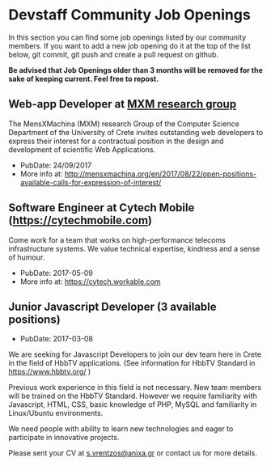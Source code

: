 # Devstaff Community Job Openings

In this section you can find some job openings listed by our community members. If you want to add a new job opening do it at the top of the list below, git commit, git push and create a pull request on github.

__Be advised that Job Openings older than 3 months will be removed for the sake of keeping current. Feel free to repost.__

## Web-app Developer at [MXM research group](mensxmachina.org)
The MensXMachina (MXM) research Group of the Computer Science Department of the University of Crete invites outstanding web developers to express their interest for a contractual position in the design and development of scientific Web Applications.

* PubDate: 24/09/2017
* More info at: http://mensxmachina.org/en/2017/08/22/open-positions-available-calls-for-expression-of-interest/

## Software Engineer at Cytech Mobile (https://cytechmobile.com)
Come work for a team that works on high-performance telecoms infrastructure systems.
We value technical expertise, kindness and a sense of humour.

* PubDate: 2017-05-09
* More info at: https://cytech.workable.com


## Junior Javascript Developer (3 available positions)
* PubDate: 2017-03-08

We are seeking for Javascript Developers to join our dev team here in Crete in the field of HbbTV applications. (See information for HbbTV Standard in https://www.hbbtv.org/ )

Previous work experience in this field is not necessary. New team members will be trained on the HbbTV Standard.
However we require familiarity with Javascript, HTML, CSS, basic knowledge of PHP, MySQL and familiarity in Linux/Ubuntu environments.

We need people with ability to learn new technologies and eager to participate in innovative projects.

Please sent your CV  at s.vrentzos@anixa.gr or contact us for more details.
